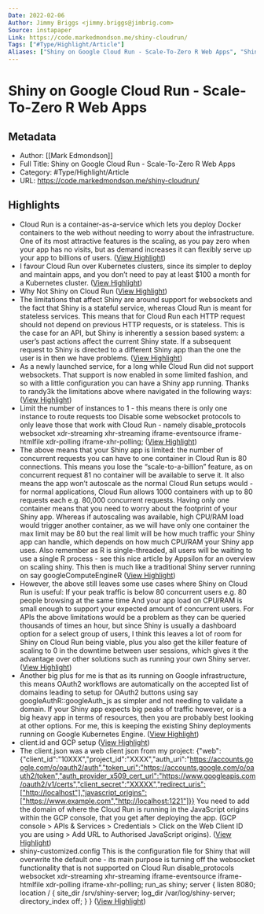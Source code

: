 ```yaml
---
Date: 2022-02-06
Author: Jimmy Briggs <jimmy.briggs@jimbrig.com>
Source: instapaper
Link: https://code.markedmondson.me/shiny-cloudrun/
Tags: ["#Type/Highlight/Article"]
Aliases: ["Shiny on Google Cloud Run - Scale-To-Zero R Web Apps", "Shiny on Google Cloud Run - Scale-To-Zero R Web Apps"]
---
```

# Shiny on Google Cloud Run - Scale-To-Zero R Web Apps

## Metadata
- Author: [[Mark Edmondson]]
- Full Title: Shiny on Google Cloud Run - Scale-To-Zero R Web Apps
- Category: #Type/Highlight/Article
- URL: https://code.markedmondson.me/shiny-cloudrun/

## Highlights
- Cloud Run is a container-as-a-service which lets you deploy Docker containers to the web without needing to worry about the infrastructure. One of its most attractive features is the scaling, as you pay zero when your app has no visits, but as demand increases it can flexibly serve up your app to billions of users. ([View Highlight](https://instapaper.com/read/1364275734/14671783))
- I favour Cloud Run over Kubernetes clusters, since its simpler to deploy and maintain apps, and you don’t need to pay at least $100 a month for a Kubernetes cluster. ([View Highlight](https://instapaper.com/read/1364275734/14671784))
- Why Not Shiny on Cloud Run ([View Highlight](https://instapaper.com/read/1364275734/14671787))
- The limitations that affect Shiny are around support for websockets and the fact that Shiny is a stateful service, whereas Cloud Run is meant for stateless services.
  This means that for Cloud Run each HTTP request should not depend on previous HTTP requests, or is stateless. This is the case for an API, but Shiny is inherently a session based system: a user’s past actions affect the current Shiny state. If a subsequent request to Shiny is directed to a different Shiny app than the one the user is in then we have problems. ([View Highlight](https://instapaper.com/read/1364275734/14671788))
- As a newly launched service, for a long while Cloud Run did not support websockets. That support is now enabled in some limited fashion, and so with a little configuration you can have a Shiny app running.
  Thanks to randy3k the limitations above where navigated in the following ways: ([View Highlight](https://instapaper.com/read/1364275734/14671791))
- Limit the number of instances to 1 - this means there is only one instance to route requests too
  Disable some websocket protocols to only leave those that work with Cloud Run - namely disable_protocols websocket xdr-streaming xhr-streaming iframe-eventsource iframe-htmlfile xdr-polling iframe-xhr-polling; ([View Highlight](https://instapaper.com/read/1364275734/14671793))
- The above means that your Shiny app is limited: the number of concurrent requests you can have to one container in Cloud Run is 80 connections. This means you lose the “scale-to-a-billion” feature, as on concurrent request 81 no container will be available to serve it. It also means the app won’t autoscale as the normal Cloud Run setups would - for normal applications, Cloud Run allows 1000 containers with up to 80 requests each e.g. 80,000 concurrent requests.
  Having only one container means that you need to worry about the footprint of your Shiny app. Whereas if autoscaling was available, high CPU/RAM load would trigger another container, as we will have only one container the max limit may be 80 but the real limit will be how much traffic your Shiny app can handle, which depends on how much CPU/RAM your Shiny app uses. Also remember as R is single-threaded, all users will be waiting to use a single R process - see this nice article by Appsilon for an overview on scaling shiny. This then is much like a traditional Shiny server running on say googleComputeEngineR ([View Highlight](https://instapaper.com/read/1364275734/14671797))
- However, the above still leaves some use cases where Shiny on Cloud Run is useful:
  If your peak traffic is below 80 concurrent users e.g. 80 people browsing at the same time
  And your app load on CPU/RAM is small enough to support your expected amount of concurrent users.
  For APIs the above limitations would be a problem as they can be queried thousands of times an hour, but since Shiny is usually a dashboard option for a select group of users, I think this leaves a lot of room for Shiny on Cloud Run being viable, plus you also get the killer feature of scaling to 0 in the downtime between user sessions, which gives it the advantage over other solutions such as running your own Shiny server. ([View Highlight](https://instapaper.com/read/1364275734/14671801))
- Another big plus for me is that as its running on Google infrastructure, this means OAuth2 workflows are automatically on the accepted list of domains leading to setup for OAuth2 buttons using say googleAuthR::googleAuth_js as simpler and not needing to validate a domain.
  If your Shiny app expects big peaks of traffic however, or is a big heavy app in terms of resources, then you are probably best looking at other options. For me, this is keeping the existing Shiny deployments running on Google Kubernetes Engine. ([View Highlight](https://instapaper.com/read/1364275734/14671803))
- client.id and GCP setup ([View Highlight](https://instapaper.com/read/1364275734/14671806))
- The client.json was a web client json from my project:
  {"web":{"client_id":"10XXX","project_id":"XXXX","auth_uri":"https://accounts.google.com/o/oauth2/auth","token_uri":"https://accounts.google.com/o/oauth2/token","auth_provider_x509_cert_url":"https://www.googleapis.com/oauth2/v1/certs","client_secret":"XXXXX","redirect_uris":["http://localhost"],"javascript_origins":["https://www.example.com","http://localhost:1221"]}}
  You need to add the domain of where the Cloud Run is running in the JavaScript origins within the GCP console, that you get after deploying the app. (GCP console > APIs & Services > Credentials > Click on the Web Client ID you are using > Add URL to Authorised JavaScript origins). ([View Highlight](https://instapaper.com/read/1364275734/14671808))
- shiny-customized.config
  This is the configuration file for Shiny that will overwrite the default one - its main purpose is turning off the websocket functionality that is not supported on Cloud Run
  disable_protocols websocket xdr-streaming xhr-streaming iframe-eventsource iframe-htmlfile xdr-polling iframe-xhr-polling;
  run_as shiny;
  server {
  listen 8080;
  location / {
  site_dir /srv/shiny-server;
  log_dir /var/log/shiny-server;
  directory_index off;
  }
  } ([View Highlight](https://instapaper.com/read/1364275734/14671809))

